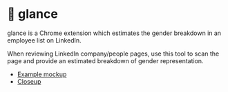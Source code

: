 # :eyes: glance
glance is a Chrome extension which estimates the gender breakdown in an employee list on LinkedIn.

When reviewing LinkedIn company/people pages, use this tool to scan the page and provide an estimated breakdown of gender representation.



- [Example mockup](https://drive.google.com/file/d/1JG41iUVfuIp8H1LiEZZwywroDY0X4OhD/view?usp=sharing)
- [Closeup](https://drive.google.com/file/d/1ND0rH5U0Ywx5hpH-_Xo-8lvvIalKjpkU/view?usp=sharing)
